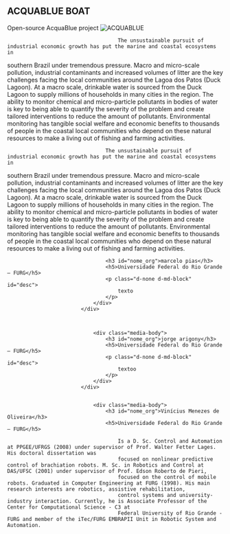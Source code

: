 ## ACQUABLUE BOAT
Open-source AcquaBlue project
 <a align="center">
  <img src="https://user-images.githubusercontent.com/61555769/117688987-b3358180-b18f-11eb-8fa8-e2c135b74ae5.png" alt="ACQUABLUE">
</a>

    
                                        The unsustainable pursuit of industrial economic growth has put the marine and coastal ecosystems in 
southern Brazil under tremendous pressure. Macro and micro-scale pollution, industrial contaminants and 
increased volumes of litter are the key challenges facing the local communities around the Lagoa dos Patos 
(Duck Lagoon). At a macro scale, drinkable water is sourced from the Duck Lagoon to supply millions of 
households in many cities in the region. The ability to monitor chemical and micro-particle pollutants in bodies 
of water is key to being able to quantify the severity of the problem and create tailored interventions to reduce 
the amount of pollutants. Environmental monitoring has tangible social welfare and economic benefits to 
thousands of people in the coastal local communities who depend on these natural resources to make a living 
out of fishing and farming activities.
    
                                    The unsustainable pursuit of industrial economic growth has put the marine and coastal ecosystems in 
southern Brazil under tremendous pressure. Macro and micro-scale pollution, industrial contaminants and 
increased volumes of litter are the key challenges facing the local communities around the Lagoa dos Patos 
(Duck Lagoon). At a macro scale, drinkable water is sourced from the Duck Lagoon to supply millions of 
households in many cities in the region. The ability to monitor chemical and micro-particle pollutants in bodies 
of water is key to being able to quantify the severity of the problem and create tailored interventions to reduce 
the amount of pollutants. Environmental monitoring has tangible social welfare and economic benefits to 
thousands of people in the coastal local communities who depend on these natural resources to make a living 
out of fishing and farming activities.
                              
                                    <h3 id="nome_org">marcelo pias</h3>
                                    <h5>Universidade Federal do Rio Grande – FURG</h5>
                                    <p class="d-none d-md-block" id="desc">
                                        texto
                                    </p>
                                </div>
                            </div>

                            

                                <div class="media-body">
                                    <h3 id="nome_org">jorge arigony</h3>
                                    <h5>Universidade Federal do Rio Grande – FURG</h5>
                                    <p class="d-none d-md-block" id="desc">
                                        textoo
                                    </p>
                                </div>
                            </div>

                            
                                <div class="media-body">
                                    <h3 id="nome_org">Vinícius Menezes de Oliveira</h3>
                                    <h5>Universidade Federal do Rio Grande – FURG</h5>
                       
                                        Is a D. Sc. Control and Automation at PPGEE/UFRGS (2008) under supervisor of Prof. Walter Fetter Lages. His doctoral dissertation was 
                                        focused on nonlinear predictive control of brachiation robots. M. Sc. in Robotics and Control at DAS/UFSC (2001) under supervisor of Prof. Edson Roberto de Pieri, 
                                        focused on the control of mobile robots. Graduated in Computer Engineering at FURG (1998). His main research interests are robotics, assistive rehabilitation, 
                                        control systems and university-industry interaction. Currently, he is Associate Professor of the Center for Computational Science - C3 at 
                                        Federal University of Rio Grande - FURG and member of the iTec/FURG EMBRAPII Unit in Robotic System and Automation. 
